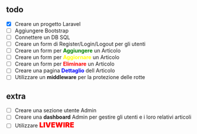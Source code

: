 ## todo

-   [x] Creare un progetto Laravel
-   [ ] Aggiungere Bootstrap
-   [ ] Connettere un DB SQL
-   [ ] Creare un form di Register/Login/Logout per gli utenti
-   [ ] Creare un form per <span style="color: green; font-weight: bold">Aggiungere</span> un Articolo
-   [ ] Creare un form per <span style="color: yellow; font-weight: bold">Aggiornare</span> un Articolo
-   [ ] Creare un form per <span style="color: red; font-weight: bold">Eliminare</span> un Articolo
-   [ ] Creare una pagina <span style="color: blue; font-weight: bold">Dettaglio</span> dell Articolo
-   [ ] Utilizzare un **middleware** per la protezione delle rotte

## extra

-   [ ] Creare una sezione utente Admin
-   [ ] Creare una **dashboard** Admin per gestire gli utenti e i loro relativi articoli
-   [ ] Utilizzare <span style="color: red; font-weight: 900; font-size: 1.2rem">LIVEWIRE</span>
